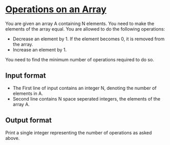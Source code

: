 # [Operations on an Array][link]

You are given an array A containing N elements. You need to make the elements of the array equal. You are allowed to do the following operations:

- Decrease an element by 1. If the element becomes 0, it is removed from the array.
- Increase an element by 1.

You need to find the minimum number of operations required to do so.

## Input format

- The First line of input contains an integer N, denoting the number of elements in A.
- Second line contains N space seperated integers, the elements of the array A.

## Output format

Print a single integer representing the number of operations as asked above.

[link]: https://www.hackerearth.com/practice/algorithms/greedy/basics-of-greedy-algorithms/practice-problems/algorithm/operations-on-an-array-2187f48a/
